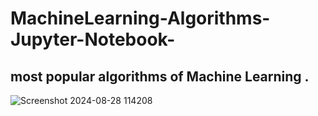 # MachineLearning-Algorithms-Jupyter-Notebook-

most popular algorithms of  Machine Learning .
-------------------------
![Screenshot 2024-08-28 114208](https://github.com/user-attachments/assets/0d43d380-e3f6-4426-9994-9aa048be93d7 )
